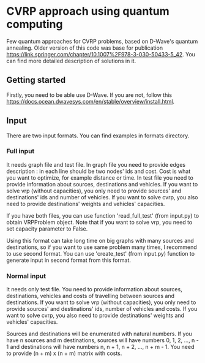 # CVRP approach using quantum computing

Few quantum approaches for CVRP problems, based on D-Wave's quantum annealing. Older version of this code was base for publication https://link.springer.com/chapter/10.1007%2F978-3-030-50433-5_42. You can find more detailed description of solutions in it.

## Getting started

Firstly, you need to be able use D-Wave. If you are not, follow this https://docs.ocean.dwavesys.com/en/stable/overview/install.html.

## Input

There are two input formats. You can find examples in formats directory.

### Full input

It needs graph file and test file. In graph file you need to provide edges description : in each line should be two nodes' ids and cost. Cost is what you want to optimize, for example distance or time. In test file you need to provide information about sources, destinations and vehicles. If you want to solve vrp (without capacities), you only need to provide sources' and destinations' ids and number of vehicles. If you want to solve cvrp, you also need to provide destinations' weights and vehicles' capacities. 

If you have both files, you can use function 'read_full_test' (from input.py) to obtain VRPProblem object. Note that if you want to solve vrp, you need to set capacity parameter to False.

Using this format can take long time on big graphs with many sources and destinations, so if you want to use same problem many times, I recommend to use second format. You can use 'create_test' (from input.py) function to generate input in second format from this format.

### Normal input

It needs only test file. You need to provide information about sources, destinations, vehicles and costs of travelling between sources and destinations. If you want to solve vrp (without capacities), you only need to provide sources' and destinations' ids, number of vehicles and costs. If you want to solve cvrp, you also need to provide destinations' weights and vehicles' capacities.

Sources and destinations will be enumerated with natural numbers. If you have n sources and m destinations, sources will have numbers 0, 1, 2, ..., n - 1 and destinations will have numbers n, n + 1, n + 2, ..., n + m - 1. You need to provide (n + m) x (n + m) matrix with costs.   

